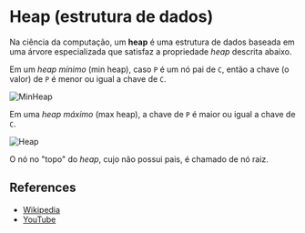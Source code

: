 # Heap (estrutura de dados)

Na ciência da computação, um **heap** é uma estrutura de dados
baseada em uma árvore especializada que satisfaz a propriedade _heap_ descrita abaixo.

Em um *heap mínimo* (min heap), caso `P` é um nó pai de `C`, então a chave
(o valor) de `P` é menor ou igual a chave de `C`.

![MinHeap](https://upload.wikimedia.org/wikipedia/commons/6/69/Min-heap.png)

Em uma *heap máximo* (max heap), a chave de `P` é maior ou igual
a chave de `C`.

![Heap](https://upload.wikimedia.org/wikipedia/commons/3/38/Max-Heap.svg)

O nó no "topo" do _heap_, cujo não possui pais, é chamado de nó raiz.

## References

- [Wikipedia](https://en.wikipedia.org/wiki/Heap_(data_structure))
- [YouTube](https://www.youtube.com/watch?v=t0Cq6tVNRBA&index=5&t=0s&list=PLLXdhg_r2hKA7DPDsunoDZ-Z769jWn4R8)
